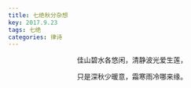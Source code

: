 ```yaml
---
title: 七绝秋分杂想
key: 2017.9.23
tags: 七绝
categories: 律诗
---
```


<p align="center">佳山碧水各悠闲，清静波光爱生莲，
</p>
<p align="center">只是深秋少暖意，霜寒雨冷哪来缘。
</p>
<p align="center"></br>
</p>
